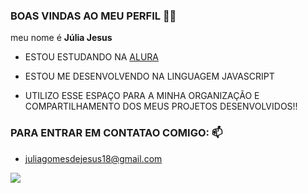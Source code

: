 ### BOAS VINDAS AO MEU PERFIL 👻🤍

meu nome é **Júlia Jesus**

- ESTOU ESTUDANDO NA [ALURA](https://www.alura.com.br)

- ESTOU ME DESENVOLVENDO NA LINGUAGEM JAVASCRIPT

- UTILIZO ESSE ESPAÇO PARA A MINHA ORGANIZAÇÃO E COMPARTILHAMENTO DOS MEUS PROJETOS DESENVOLVIDOS!!

### PARA ENTRAR EM CONTATAO COMIGO: 📫

- juliagomesdejesus18@gmail.com

![](https://media1.tenor.com/m/xsH0E7xnU8oAAAAC/filmgifs.gif)
